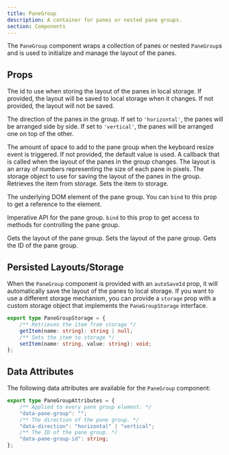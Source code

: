 ```yaml
---
title: PaneGroup
description: A container for panes or nested pane groups.
section: Components
---
```


<script>
	import { PropField, Collapsible } from '@svecodocs/kit';
</script>

The `PaneGroup` component wraps a collection of panes or nested `PaneGroup`s and is used to initialize and manage the layout of the panes.

## Props

<PropField name="autoSaveId" type="string | null" default="null">
The id to use when storing the layout of the panes in local storage. If provided, the layout will be saved to local storage when it changes. If not provided, the layout will not be saved.
</PropField>

<PropField name="direction" type="'horizontal' | 'vertical'" required>

The direction of the panes in the group. If set to `'horizontal'`, the panes will be arranged side by side. If set to `'vertical'`, the panes will be arranged one on top of the other.

</PropField>

<PropField name="keyboardResizeBy" type="number | null" default="null">
The amount of space to add to the pane group when the keyboard resize event is triggered. If not provided, the default value is used.
</PropField>

<PropField name="onLayoutChange" type="(layout: number[]) => void | null" default="null">
A callback that is called when the layout of the panes in the group changes. The layout is an array of numbers representing the size of each pane in pixels.
</PropField>

<PropField name="storage" type="PaneGroupStorage">
	The storage object to use for saving the layout of the panes in the group.
	<Collapsible title="methods">
		<PropField name="getItem" type="(name: string) => string | null">
			Retrieves the item from storage.
		</PropField>
		<PropField name="setItem" type="(name: string, value: string) => void">
			Sets the item to storage.
		</PropField>
	</Collapsible>
</PropField>

<PropField name="ref" type="HTMLElement | null">

The underlying DOM element of the pane group. You can `bind` to this prop to get a reference to the element.

</PropField>

<PropField name="this" type="typeof PaneGroup">

Imperative API for the pane group. `bind` to this prop to get access to methods for controlling the pane group.

<Collapsible title="methods">
	<PropField name="getLayout" type="() => number[]">
		Gets the layout of the pane group.
	</PropField>
	<PropField name="setLayout" type="(newLayout: number[]) => void">
		Sets the layout of the pane group.
	</PropField>
	<PropField name="getId" type="() => string">
		Gets the ID of the pane group.
	</PropField>
</Collapsible>
</PropField>

## Persisted Layouts/Storage

When the `PaneGroup` component is provided with an `autoSaveId` prop, it will automatically save the layout of the panes to local storage. If you want to use a different storage mechanism, you can provide a `storage` prop with a custom storage object that implements the `PaneGroupStorage` interface.

```ts
export type PaneGroupStorage = {
	/** Retrieves the item from storage */
	getItem(name: string): string | null;
	/** Sets the item to storage */
	setItem(name: string, value: string): void;
};
```

## Data Attributes

The following data attributes are available for the `PaneGroup` component:

```ts
export type PaneGroupAttributes = {
	/** Applied to every pane group element. */
	"data-pane-group": "";
	/** The direction of the pane group. */
	"data-direction": "horizontal" | "vertical";
	/** The ID of the pane group. */
	"data-pane-group-id": string;
};
```
